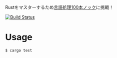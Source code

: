 Rustをマスターするため[言語処理100本ノック](http://www.cl.ecei.tohoku.ac.jp/nlp100/)に挑戦！

[![Build Status](https://travis-ci.org/toku345/nlp-rust.svg?branch=master)](https://travis-ci.org/toku345/nlp-rust)

# Usage

``` console
$ cargo test
```
